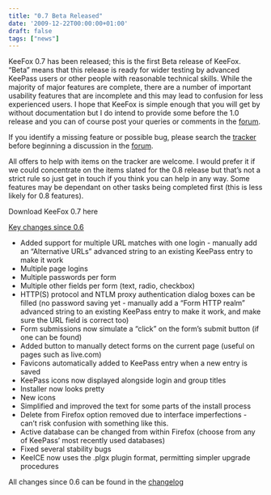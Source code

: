 ```yaml
---
title: "0.7 Beta Released"
date: '2009-12-22T00:00:00+01:00'
draft: false
tags: ["news"]
---
```


<p>KeeFox  0.7 has been released; this is the first Beta release of KeeFox. “Beta”  means that this release is ready for wider testing by advanced KeePass  users or other people with reasonable technical skills. While the  majority of major features are complete, there are a number of important  usability features that are incomplete and this may lead to confusion  for less experienced users. I hope that KeeFox is simple enough that you  will get by without documentation but I do intend to provide some  before the 1.0 release and you can of course post your queries or  comments in the <a href="https://sourceforge.net/apps/phpbb/keefox/viewforum.php?f=1" target="_blank">forum</a>.
</p>
<p>If you identify a missing feature or possible bug, please search the <a href="http://sourceforge.net/apps/trac/keefox/report/1" target="_blank">tracker</a> before beginning a discussion in the <a href="https://sourceforge.net/apps/phpbb/keefox/viewforum.php?f=1" target="_blank">forum</a>.
</p>
<p>All offers to help with items on the tracker are welcome. I would  prefer it if we could concentrate on the items slated for the 0.8  release but that’s not a strict rule so just get in touch if you think  you can help in any way. Some features may be dependant on other tasks  being completed first (this is less likely for 0.8 features).
</p>
<p>Download KeeFox 0.7 here
</p>
<p><span style="text-decoration: underline;">Key changes since 0.6</span></p><ul><li>Added support for multiple URL matches with one login - manually add  an “Alternative URLs” advanced string to an existing KeePass entry to  make it work</li><li>Multiple page logins</li><li>Multiple passwords per form</li><li>Multiple other fields per form (text, radio, checkbox)</li><li>HTTP(S) protocol and NTLM proxy authentication dialog boxes can be  filled (no password saving yet - manually add a “Form HTTP realm”  advanced string to an existing KeePass entry to make it work, and make  sure the URL field is correct too)</li><li>Form submissions now simulate a “click” on the form’s submit button (if one can be found)</li><li>Added button to manually detect forms on the current page (useful on pages such as live.com)</li><li>Favicons automatically added to KeePass entry when a new entry is saved</li><li>KeePass icons now displayed alongside login and group titles</li><li>Installer now looks pretty</li><li>New icons</li><li>Simplified and improved the text for some parts of the install process</li><li>Delete from Firefox option removed due to interface imperfections - can’t risk confusion with something like this.</li><li>Active database can be changed from within Firefox (choose from any of KeePass’ most recently used databases)</li><li>Fixed several stability bugs</li><li>KeeICE now uses the .plgx plugin format, permitting simpler upgrade procedures</li></ul><p>All changes since 0.6 can be found in the <a href="http://keefox.svn.sourceforge.net/viewvc/keefox/tags/0.7/Firefox%20addon/CHANGELOG.txt" target="_blank">changelog</a></p>